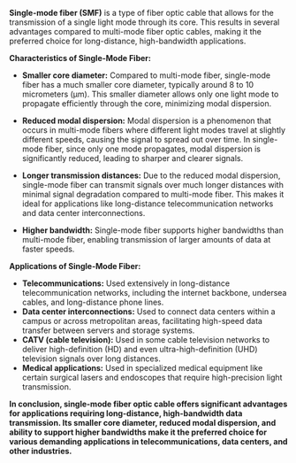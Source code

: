 **Single-mode fiber (SMF)** is a type of fiber optic cable that allows for the transmission of a single light mode through its core. This results in several advantages compared to multi-mode fiber optic cables, making it the preferred choice for long-distance, high-bandwidth applications.

**Characteristics of Single-Mode Fiber:**

- **Smaller core diameter:** Compared to multi-mode fiber, single-mode fiber has a much smaller core diameter, typically around 8 to 10 micrometers (µm). This smaller diameter allows only one light mode to propagate efficiently through the core, minimizing modal dispersion.
    
- **Reduced modal dispersion:** Modal dispersion is a phenomenon that occurs in multi-mode fibers where different light modes travel at slightly different speeds, causing the signal to spread out over time. In single-mode fiber, since only one mode propagates, modal dispersion is significantly reduced, leading to sharper and clearer signals.
- **Longer transmission distances:** Due to the reduced modal dispersion, single-mode fiber can transmit signals over much longer distances with minimal signal degradation compared to multi-mode fiber. This makes it ideal for applications like long-distance telecommunication networks and data center interconnections.
- **Higher bandwidth:** Single-mode fiber supports higher bandwidths than multi-mode fiber, enabling transmission of larger amounts of data at faster speeds.

**Applications of Single-Mode Fiber:**

- **Telecommunications:** Used extensively in long-distance telecommunication networks, including the internet backbone, undersea cables, and long-distance phone lines.
- **Data center interconnections:** Used to connect data centers within a campus or across metropolitan areas, facilitating high-speed data transfer between servers and storage systems.
- **CATV (cable television):** Used in some cable television networks to deliver high-definition (HD) and even ultra-high-definition (UHD) television signals over long distances.
- **Medical applications:** Used in specialized medical equipment like certain surgical lasers and endoscopes that require high-precision light transmission.

**In conclusion, single-mode fiber optic cable offers significant advantages for applications requiring long-distance, high-bandwidth data transmission. Its smaller core diameter, reduced modal dispersion, and ability to support higher bandwidths make it the preferred choice for various demanding applications in telecommunications, data centers, and other industries.**